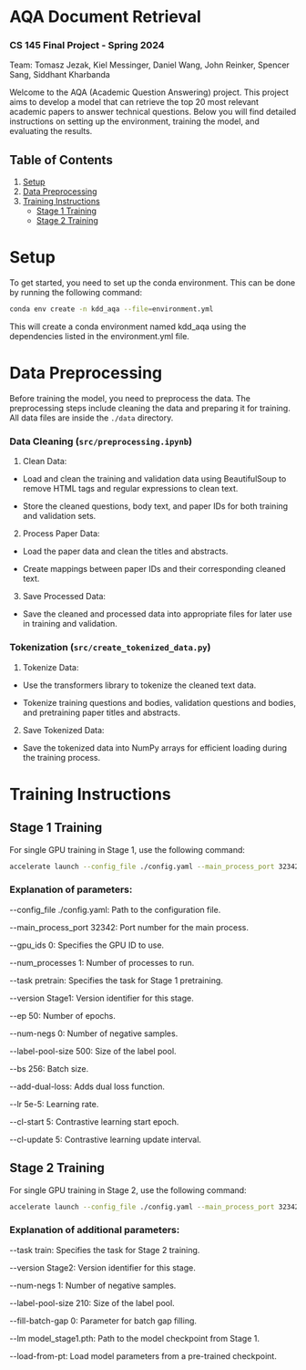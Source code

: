 # AQA Document Retrieval

### CS 145 Final Project - Spring 2024

Team: Tomasz Jezak, Kiel Messinger, Daniel Wang,  John Reinker, Spencer Sang, Siddhant Kharbanda

Welcome to the AQA (Academic Question Answering) project. This project aims to develop a model that can retrieve the top 20 most relevant academic papers to answer technical questions. Below you will find detailed instructions on setting up the environment, training the model, and evaluating the results.

## Table of Contents
1. [Setup](#setup)
2. [Data Preprocessing](#data-preprocessing)
3. [Training Instructions](#training-instructions)
   - [Stage 1 Training](#stage-1-training)
   - [Stage 2 Training](#stage-2-training)

# Setup

To get started, you need to set up the conda environment. This can be done by running the following command:

```bash
conda env create -n kdd_aqa --file=environment.yml
```

This will create a conda environment named kdd_aqa using the dependencies listed in the environment.yml file.

# Data Preprocessing

Before training the model, you need to preprocess the data. The preprocessing steps include cleaning the data and preparing it for training. All data files are inside the `./data` directory.

### Data Cleaning (`src/preprocessing.ipynb`)
1. Clean Data:

- Load and clean the training and validation data using BeautifulSoup to remove HTML tags and regular expressions to clean text.

- Store the cleaned questions, body text, and paper IDs for both training and validation sets.

2. Process Paper Data:

- Load the paper data and clean the titles and abstracts.

- Create mappings between paper IDs and their corresponding cleaned text.

3. Save Processed Data:

- Save the cleaned and processed data into appropriate files for later use in training and validation.

### Tokenization (`src/create_tokenized_data.py`)
1. Tokenize Data:

- Use the transformers library to tokenize the cleaned text data.

- Tokenize training questions and bodies, validation questions and bodies, and pretraining paper titles and abstracts.

2. Save Tokenized Data:

- Save the tokenized data into NumPy arrays for efficient loading during the training process.

# Training Instructions

## Stage 1 Training

For single GPU training in Stage 1, use the following command:
```bash
accelerate launch --config_file ./config.yaml --main_process_port 32342 --gpu_ids 0 --num_processes 1 src/main.py --task pretrain --version Stage1 --ep 50 --num-negs 0 --label-pool-size 500 --bs 256 --add-dual-loss --lr 5e-5 --cl-start 5 --cl-update 5 
```
### Explanation of parameters:

--config_file ./config.yaml: Path to the configuration file.

--main_process_port 32342: Port number for the main process.

--gpu_ids 0: Specifies the GPU ID to use.

--num_processes 1: Number of processes to run.

--task pretrain: Specifies the task for Stage 1 pretraining.

--version Stage1: Version identifier for this stage.

--ep 50: Number of epochs.

--num-negs 0: Number of negative samples.

--label-pool-size 500: Size of the label pool.

--bs 256: Batch size.

--add-dual-loss: Adds dual loss function.

--lr 5e-5: Learning rate.

--cl-start 5: Contrastive learning start epoch.

--cl-update 5: Contrastive learning update interval.


## Stage 2 Training
For single GPU training in Stage 2, use the following command:

```bash
accelerate launch --config_file ./config.yaml --main_process_port 32342 --gpu_ids 0 --num_processes 1 src/main.py --task train --version Stage2 --ep 50 --num-negs 1 --label-pool-size 210 --bs 64 --lr 5e-5 --cl-start 5 --cl-update 5 --fill-batch-gap 0 --lm model_stage1.pth --load-from-pt
```
### Explanation of additional parameters:

--task train: Specifies the task for Stage 2 training.

--version Stage2: Version identifier for this stage.

--num-negs 1: Number of negative samples.

--label-pool-size 210: Size of the label pool.

--fill-batch-gap 0: Parameter for batch gap filling.

--lm model_stage1.pth: Path to the model checkpoint from Stage 1.

--load-from-pt: Load model parameters from a pre-trained checkpoint.
